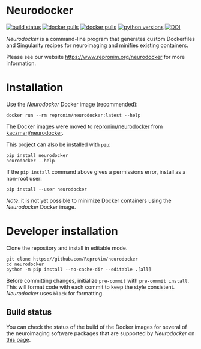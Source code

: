 # Neurodocker

[![build status](https://github.com/ReproNim/neurodocker/actions/workflows/pull-request.yml/badge.svg)](https://github.com/ReproNim/neurodocker/actions/workflows/pull-request.yml)
[![docker pulls](https://img.shields.io/docker/pulls/repronim/neurodocker.svg)](https://hub.docker.com/r/repronim/neurodocker/)
[![docker pulls](https://img.shields.io/docker/pulls/kaczmarj/neurodocker.svg)](https://hub.docker.com/r/kaczmarj/neurodocker/)
[![python versions](https://img.shields.io/pypi/pyversions/neurodocker.svg)](https://pypi.org/project/neurodocker/)
[![DOI](https://zenodo.org/badge/88654995.svg)](https://zenodo.org/badge/latestdoi/88654995)

_Neurodocker_ is a command-line program that generates custom Dockerfiles and Singularity recipes for neuroimaging and minifies existing containers.

Please see our website https://www.repronim.org/neurodocker for more information.

# Installation

Use the _Neurodocker_ Docker image (recommended):

```shell
docker run --rm repronim/neurodocker:latest --help
```

The Docker images were moved to [repronim/neurodocker](https://hub.docker.com/r/repronim/neurodocker) from [kaczmarj/neurodocker](https://hub.docker.com/r/kaczmarj/neurodocker).


This project can also be installed with `pip`:

```shell
pip install neurodocker
neurodocker --help
```

If the `pip install` command above gives a permissions error, install as a non-root user:

```shell
pip install --user neurodocker
```

_Note_: it is not yet possible to minimize Docker containers using the _Neurodocker_ Docker image.


# Developer installation

Clone the repository and install in editable mode.

```
git clone https://github.com/ReproNim/neurodocker
cd neurodocker
python -m pip install --no-cache-dir --editable .[all]
```

Before committing changes, initialize `pre-commit` with `pre-commit install`. This will format code with each commit to keep the style consistent. _Neurodocker_ uses `black` for formatting.


## Build status

You can check the status of the build of the Docker images
for several of the neuroimaging software packages that are supported by _Neurodocker_
on [this page](https://github.com/ReproNim/neurodocker/blob/test_docker_build/docs/README.md).
